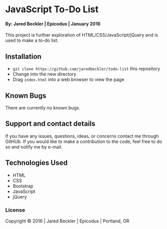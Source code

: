 # JavaScript To-Do List

#### By: Jared Beckler | Epicodus | January 2016

This project is further exploration of HTML/CSS/JavaScript/jQuery and is used to make a to-do list.

## Installation

* `git clone https://github.com/jaredbeckler/todo-list` this repository
* Change into the new directory
* Drag `index.html` into a web browser to view the page

## Known Bugs

There are currently no known bugs.

## Support and contact details

If you have any issues, questions, ideas, or concerns contact me through GitHUb. If you would like to make a contribution to the code, feel free to do so and notify me by e-mail.

## Technologies Used

* HTML
* CSS
* Bootstrap
* JavaScript
* jQuery

### License

Copyright &copy; 2016  |  Jared Beckler  |  Epicodus  |  Portland, OR

